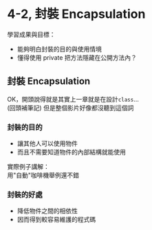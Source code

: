# 4-2, 封裝 Encapsulation
學習成果與目標：
* 能夠明白封裝的目的與使用情境
* 懂得使用 private 把方法隱藏在公開方法內？

## 封裝 Encapsulation
OK，開頭說得就是其實上一章就是在設計`class`...  
(回頭補筆記)
但是整個影片好像都沒聽到這個詞  

### 封裝的目的
* 讓其他人可以使用物件
* 而且不需要知道物件的內部結構就能使用

實際例子講解：  
用"自動"咖啡機舉例還不錯

### 封裝的好處
* 降低物件之間的相依性
* 因而得到較容易維護的程式碼
